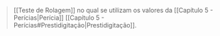> [[Teste de Rolagem]] no qual se utilizam os valores da [[Capítulo 5 - Perícias|Perícia]] [[Capítulo 5 - Perícias#Prestidigitação|Prestidigitação]].